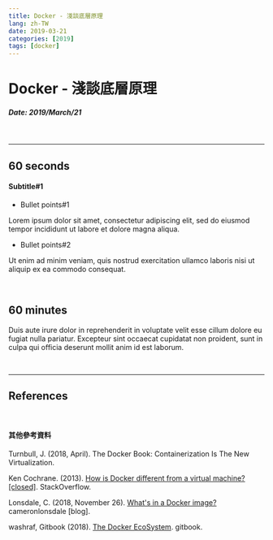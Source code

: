 ```yaml
---
title: Docker - 淺談底層原理
lang: zh-TW
date: 2019-03-21
categories: [2019]
tags: [docker]
---
```



# Docker - 淺談底層原理


##### Date: 2019/March/21

<br>

---


## 60 seconds

#### Subtitle#1

- Bullet points#1

Lorem ipsum dolor sit amet, consectetur adipiscing elit, sed do eiusmod tempor incididunt ut labore et dolore magna aliqua.

- Bullet points#2

Ut enim ad minim veniam, quis nostrud exercitation ullamco laboris nisi ut aliquip ex ea commodo consequat.

<br>

## 60 minutes

Duis aute irure dolor in reprehenderit in voluptate velit esse cillum dolore eu fugiat nulla pariatur. Excepteur sint occaecat cupidatat non proident, sunt in culpa qui officia deserunt mollit anim id est laborum.




<br>

---


## References

[img#01]: /images/2019-march/1b558d1e209a52ab243f94236365256883d9d3faf0338bb4d8880aedb9ae1fb1.png "Whale logo - from https://goto.docker.com/rs/929-FJL-178/images/Whale%20Logo332_5.png"

[img#02]: /images/2019-march/6c900e8b529f2d47a3ad819e784fb5ad15f6cbdb7dd380d5a02326b0c50f173d.png "Docker v.s. Virtual Machines"

[img#03]: /images/2019-march/d4517b7266c0412cf5ef33361e267a6a4a0b7a6c8b30b34a59c0a64ae1efc4ee.png "Docker v.s. Virtual Machines - architecture"

[img#04]: /images/2019-march/a102a73db3200d4cc378ad8a84028ab7191a211aeffb743e98e6d43ec6506a90 "Docker container layer"

[img#05]: /images/2019-march/cb42405d9f8b4feb2c87e2ff5c2e872d0cce79b146b2350cbea07907dfe9f9a1 "Docker client & Docker server"

<br>

#### 其他參考資料

Turnbull, J. (2018, April). The Docker Book: Containerization Is The New Virtualization.

Ken Cochrane. (2013). [How is Docker different from a virtual machine? [closed]](https://stackoverflow.com/questions/16047306/how-is-docker-different-from-a-virtual-machine?rq=1). StackOverflow.

Lonsdale, C. (2018, November 26). [What's in a Docker image?](https://cameronlonsdale.com/2018/11/26/whats-in-a-docker-image/) cameronlonsdale [blog].

washraf, Gitbook (2018). [The Docker EcoSystem](https://legacy.gitbook.com/book/washraf/the-docker-ecosystem/details). gitbook.